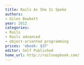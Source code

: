 ```yaml
---
title: Rails As She Is Spoke
authors:
- Giles Bowkett
year: 2012
categories:
- Rails
- Rails advanced
- object-oriented programming
prices: 'ebook: $37'
editor: Self Published
home_url: http://railsoopbook.com/
---
```

